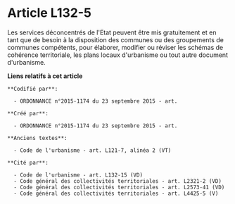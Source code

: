# Article L132-5

Les services déconcentrés de l'Etat peuvent être mis gratuitement et en tant que de besoin à la disposition des communes ou
des groupements de communes compétents, pour élaborer, modifier ou réviser les schémas de cohérence territoriale, les plans
locaux d'urbanisme ou tout autre document d'urbanisme.

**Liens relatifs à cet article**

	**Codifié par**:

	  - ORDONNANCE n°2015-1174 du 23 septembre 2015 - art.

	**Créé par**:

	  - ORDONNANCE n°2015-1174 du 23 septembre 2015 - art.

	**Anciens textes**:

	  - Code de l'urbanisme - art. L121-7, alinéa 2 (VT)

	**Cité par**:

	  - Code de l'urbanisme - art. L132-15 (VD)
	  - Code général des collectivités territoriales - art. L2321-2 (VD)
	  - Code général des collectivités territoriales - art. L2573-41 (VD)
	  - Code général des collectivités territoriales - art. L4425-5 (V)
